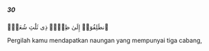 ##### 30

<span class="ayah">ٱنطَلِقُوٓا۟ إِلَىٰ ظِلٍّۢ ذِى ثَلَٰثِ شُعَبٍۢ</span>

<span class="ayah_translation">Pergilah kamu mendapatkan naungan yang mempunyai tiga cabang,</span>
